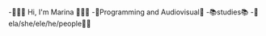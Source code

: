 -👩🏽‍💻 Hi, I'm Marina 👩🏽‍💻
-📱Programming and Audiovisual🎥
-📚studies📚
-🌈ela/she/ele/he/people🏳️‍🌈


<!---
heyMaroka/heyMaroka is a ✨ special ✨ repository because its `README.md` (this file) appears on your GitHub profile.
You can click the Preview link to take a look at your changes.
--->
